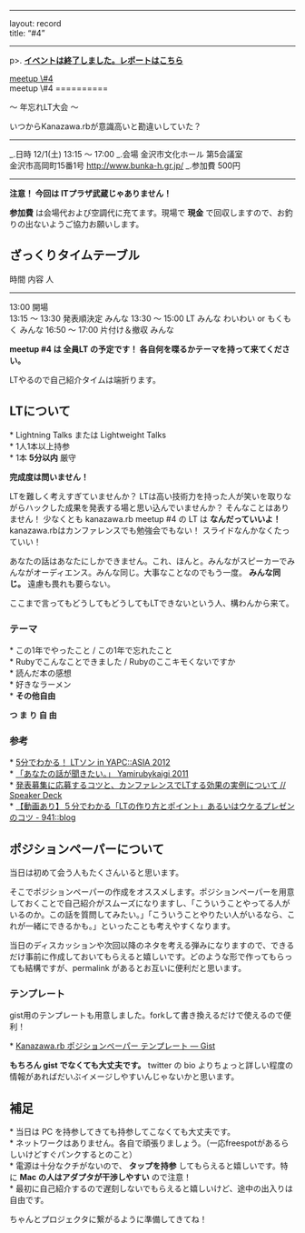 ------------------------------------------------------------------------

layout: record\
title: “\#4”

------------------------------------------------------------------------

p\>.
<a href="./report.html"><strong>イベントは終了しました。レポートはこちら</strong></a>

<div class="doorkeeper-widget">
<a href="http://kzrb.doorkeeper.jp/events/2048" class="doorkeeper-registration-widget">meetup
\#4</a>

<script src="https://d1dqic1fklzs1z.cloudfront.net/assets/widget.js" type="text/javascript">
</script>
</div>
meetup \#4
==========

〜 年忘れLT大会 〜

いつからKanazawa.rbが意識高いと勘違いしていた？

  ----------- ---------------------------------------------------------------------------------------------------------------------
  \_.日時     12/1(土) 13:15 〜 17:00
  \_.会場     金沢市文化ホール 第5会議室<br>金沢市高岡町15番1号 <a href="http://www.bunka-h.gr.jp/">http://www.bunka-h.gr.jp/</a>
  \_.参加費   500円
  ----------- ---------------------------------------------------------------------------------------------------------------------

**注意！ 今回は ITプラザ武蔵じゃありません！**

**参加費** は会場代および空調代に充てます。現場で **現金**
で回収しますので、お釣りの出ないようご協力お願いします。

ざっくりタイムテーブル
----------------------

  時間             内容                   人
  ---------------- ---------------------- --------
  13:00            開場                   
  13:15 〜 13:30   発表順決定             みんな
  13:30 〜 15:00   LT                     みんな
                   わいわい or もくもく   みんな
  16:50 〜 17:00   片付け＆撤収           みんな

**meetup \#4 は 全員LT の予定です！
各自何を喋るかテーマを持って来てください。**

LTやるので自己紹介タイムは端折ります。

LTについて
----------

\* Lightning Talks または Lightweight Talks\
 \* 1人1本以上持参\
 \* 1本 **5分以内** 厳守

**完成度は問いません！**

LTを難しく考えすぎていませんか？
LTは高い技術力を持った人が笑いを取りながらハックした成果を発表する場と思い込んでいませんか？
そんなことはありません！ 少なくとも kanazawa.rb meetup \#4 の LT は
**なんだっていいよ！** kanazawa.rbはカンファレンスでも勉強会でもない！
スライドなんかなくたっていい！

あなたの話はあなたにしかできません。これ、ほんと。みんながスピーカーでみんながオーディエンス。みんな同じ。大事なことなのでもう一度。
**みんな同じ。** 遠慮も畏れも要らない。

ここまで言ってもどうしてもどうしてもLTできないという人、構わんから来て。

### テーマ

\* この1年でやったこと / この1年で忘れたこと\
 \* Rubyでこんなことできました / Rubyのここキモくないですか\
 \* 読んだ本の感想\
 \* 好きなラーメン\
 \* **その他自由**

**つ ま り 自 由**

### 参考

\* [5分でわかる！ LTソン in YAPC::ASIA
2012](http://ltthon-yapc2012.hachiojipm.org/)\
 \* [「あなたの話が聞きたい。」 Yamirubykaigi
2011](http://www.slideshare.net/YamakoWindish/yamirubykaigi-2011)\
 \* [発表募集に応募するコツと、カンファレンスでLTする効果の実例について
// Speaker Deck](https://speakerdeck.com/bash0c7/yapc-ltthon-28)\
 \*
[【動画あり】５分でわかる「LTの作り方とポイント」あるいはウケるプレゼンのコツ -
941::blog](http://blog.kushii.net/archives/1775341.html)

ポジションペーパーについて
--------------------------

当日は初めて会う人もたくさんいると思います。

そこでポジションペーパーの作成をオススメします。ポジションペーパーを用意しておくことで自己紹介がスムーズになりますし、「こういうことやってる人がいるのか。この話を質問してみたい。」「こういうことやりたい人がいるなら、これが一緒にできるかも。」といったことも考えやすくなります。

当日のディスカッションや次回以降のネタを考える弾みになりますので、できるだけ事前に作成しておいてもらえると嬉しいです。どのような形で作ってもらっても結構ですが、permalink
があるとお互いに便利だと思います。

### テンプレート

gist用のテンプレートも用意しました。forkして書き換えるだけで使えるので便利！

\* [Kanazawa.rb ポジションペーパー テンプレート —
Gist](https://gist.github.com/5a523ec3180002229a32)

**もちろん gist でなくても大丈夫です。** twitter の bio
よりちょっと詳しい程度の情報があればだいぶイメージしやすいんじゃないかと思います。

補足
----

\* 当日は PC を持参してきても持参してこなくても大丈夫です。\
 \*
ネットワークはありません。各自で頑張りましょう。（一応freespotがあるらしいけどすぐパンクするとのこと）\
 \* 電源は十分なクチがないので、 **タップを持参**
してもらえると嬉しいです。特に **Mac の人はアダプタが干渉しやすい**
ので注意！\
 \*
最初に自己紹介するので遅刻しないでもらえると嬉しいけど、途中の出入りは自由です。

ちゃんとプロジェクタに繋がるように準備してきてね！
